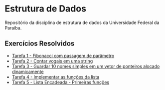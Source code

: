 # Estrutura de Dados

Repositório da disciplina de estrutura de dados da Universidade Federal da Paraíba.

## Exercícios Resolvidos

- [Tarefa 1 - Fibonacci com passagem de parâmetro](https://github.com/jonhpaul5/Estrutura_de_Dados/blob/master/fibo.c)
- [Tarefa 2 - Contar vogais em uma string](https://github.com/jonhpaul5/Estrutura_de_Dados/blob/master/cont_vogal.c)
- [Tarefa 3 - Guardar 10 nomes simples em um vetor de ponteiros alocado dinamicamente]()
- [Tarefa 4 - Implementar as funções da lista](https://github.com/jonhpaul5/Estrutura_de_Dados/blob/master/lista.c)
- [Tarefa 5 - Lista Encadeada - Primeiras funções](https://github.com/jonhpaul5/Estrutura_de_Dados/blob/master/lista_escandeiada.c)
